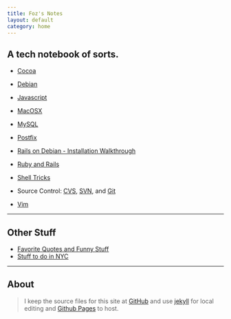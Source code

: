 ```yaml
---
title: Foz's Notes
layout: default
category: home
---
```


## A tech notebook of sorts.

* [Cocoa](cocoa-notes.html)

* [Debian](debian-notes.html)

* [Javascript](javascript-notes.html)

* [MacOSX](macosx.html)

* [MySQL](mysql-notes.html)

* [Postfix](postfix-notes.html)

* [Rails on Debian - Installation Walkthrough](debian-rails-setup.html)

* [Ruby and Rails](ruby-and-rails-notes.html)

* [Shell Tricks](shell-tricks.html)

* Source Control: [CVS](cvs-notes.html), [SVN](svn-notes.html), and [Git](git-notes.html)

* [Vim](vim-notes.html)

---

## Other Stuff

* [Favorite Quotes and Funny Stuff](code_quotes.html)
* [Stuff to do in NYC](nyc.html)

---

## About

> I keep the source files for this site at [GitHub](http://github.com/foz/foz.github.com) and use [jekyll](https://github.com/mojombo/jekyll/wiki) for local editing and [Github Pages](http://pages.github.com/) to host.
